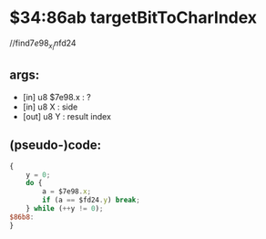 ﻿
# $34:86ab targetBitToCharIndex

<summary></summary>

//find$7e98_x_In$fd24
## args:
+ [in] u8 $7e98.x : ?
+ [in] u8 X : side
+ [out] u8 Y : result index 
## (pseudo-)code:
```js
{
	y = 0;
	do {
		a = $7e98.x;
		if (a == $fd24.y) break;
	} while (++y != 0);
$86b8:
}
```





